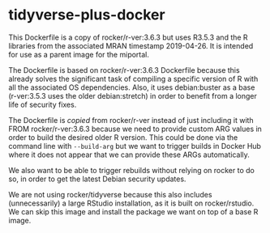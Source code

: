 # tidyverse-plus-docker

This Dockerfile is a copy of rocker/r-ver:3.6.3 but uses R3.5.3 and the R libraries from the associated MRAN timestamp 2019-04-26. It is intended for use as a parent image for the miportal.

The Dockerfile is based on rocker/r-ver:3.6.3 Dockerfile because this already solves the significant task of compiling a specific version of R with all the associated OS dependencies. Also, it uses debian:buster as a base (r-ver:3.5.3 uses the older debian:stretch) in order to benefit from a longer life of security fixes.

The Dockerfile is *copied* from rocker/r-ver instead of just including it with FROM rocker/r-ver:3.6.3 because we need to provide custom ARG values in order to build the desired older R version. This could be done via the command line with `--build-arg` but we want to trigger builds in Docker Hub where it does not appear that we can provide these ARGs automatically.

We also want to be able to trigger rebuilds without relying on rocker to do so, in order to get the latest Debian security updates.

We are not using rocker/tidyverse because this also includes (unnecessarily) a large RStudio installation, as it is built on rocker/rstudio. We can skip this image and install the package we want on top of a base R image.

